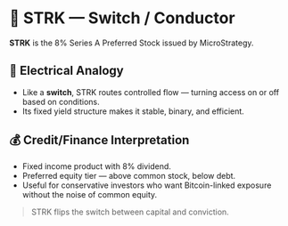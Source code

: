 # 🔌 STRK — Switch / Conductor

**STRK** is the 8% Series A Preferred Stock issued by MicroStrategy.

## 🧠 Electrical Analogy
- Like a **switch**, STRK routes controlled flow — turning access on or off based on conditions.
- Its fixed yield structure makes it stable, binary, and efficient.

## 💰 Credit/Finance Interpretation
- Fixed income product with 8% dividend.
- Preferred equity tier — above common stock, below debt.
- Useful for conservative investors who want Bitcoin-linked exposure without the noise of common equity.

> STRK flips the switch between capital and conviction.
